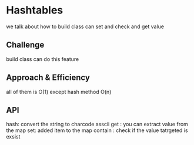 # Hashtables
 we talk about how to build class can set and check and get value 

## Challenge
build class can do this feature 

## Approach & Efficiency
all of them is O(1) except hash method O(n)

## API
hash: convert the string to charcode asscii 
get : you can extract value from the map
set: added item to the map
contain : check if the value tatrgeted is exsist 